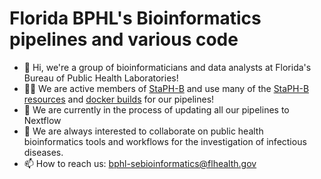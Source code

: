 # Florida BPHL's Bioinformatics pipelines and various code

- 👋 Hi, we're a group of bioinformaticians and data analysts at Florida's Bureau of Public Health Laboratories!
- 👩‍💻 We are active members of [StaPH-B](https://staphb.org/ "StaPH-B Homepage") and use many of the [StaPH-B resources](https://github.com/StaPH-B "StaPH-B Github") and [docker builds](https://github.com/StaPH-B/docker-builds "StaPH-B Docker builds") for our pipelines!
- 🌱 We are currently in the process of updating all our pipelines to Nextflow
- 💞️ We are always interested to collaborate on public health bioinformatics tools and workflows for the investigation of infectious diseases.
- 📫 How to reach us: bphl-sebioinformatics@flhealth.gov



